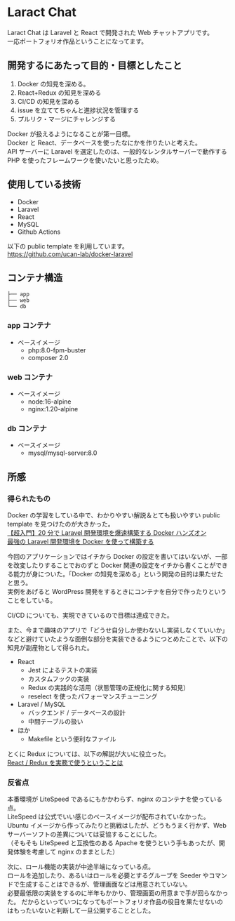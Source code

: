 # Laract Chat

Laract Chat は Laravel と React で開発された Web チャットアプリです。  
一応ポートフォリオ作品ということになってます。

## 開発するにあたって目的・目標としたこと

1. Docker の知見を深める。
1. React+Redux の知見を深める
1. CI/CD の知見を深める
1. issue を立ててちゃんと進捗状況を管理する
1. プルリク・マージにチャレンジする

Docker が扱えるようになることが第一目標。  
Docker と React、データベースを使ったなにかを作りたいと考えた。  
API サーバーに Laravel を選定したのは、一般的なレンタルサーバーで動作する PHP を使ったフレームワークを使いたいと思ったため。

## 使用している技術

- Docker
- Laravel
- React
- MySQL
- Github Actions

以下の public template を利用しています。  
https://github.com/ucan-lab/docker-laravel

## コンテナ構造

```
├── app
├── web
└── db
```

### app コンテナ

- ベースイメージ
  - php:8.0-fpm-buster
  - composer 2.0

### web コンテナ

- ベースイメージ
  - node:16-alpine
  - nginx:1.20-alpine

### db コンテナ

- ベースイメージ
  - mysql/mysql-server:8.0

## 所感

### 得られたもの

Docker の学習をしている中で、わかりやすい解説＆とても扱いやすい public template を見つけたのが大きかった。  
[【超入門】20 分で Laravel 開発環境を爆速構築する Docker ハンズオン](https://qiita.com/ucan-lab/items/56c9dc3cf2e6762672f4)  
[最強の Laravel 開発環境を Docker を使って構築する](https://qiita.com/ucan-lab/items/5fc1281cd8076c8ac9f4)

今回のアプリケーションではイチから Docker の設定を書いてはいないが、一部を改変したりすることでおのずと Docker 関連の設定をイチから書くことができる能力が身についた。「Docker の知見を深める」という開発の目的は果たせたと思う。  
実例をあげると WordPress 開発をするときにコンテナを自分で作ったりということをしている。

CI/CD についても、実現できているので目標は達成できた。

また、今まで趣味のアプリで「どうせ自分しか使わないし実装しなくていいか」などと避けていたような面倒な部分を実装できるようにつとめたことで、以下の知見が副産物として得られた。

- React
  - Jest によるテストの実装
  - カスタムフックの実装
  - Redux の実践的な活用（状態管理の正規化に関する知見）
  - reselect を使ったパフォーマンスチューニング
- Laravel / MySQL
  - バックエンド / データベースの設計
  - 中間テーブルの扱い
- ほか
  - Makefile という便利なファイル

とくに Redux については、以下の解説が大いに役立った。  
[React / Redux を実務で使うということは](https://zenn.dev/suzuesa/articles/35ace7a7cd127f9a1d08)

### 反省点

本番環境が LiteSpeed であるにもかかわらず、nginx のコンテナを使っている点。  
LiteSpeed は公式でいい感じのベースイメージが配布されていなかった。Ubuntu イメージから作ってみたりと挑戦はしたが、どうもうまく行かず、Web サーバーソフトの差異については妥協することにした。  
（そもそも LiteSpeed と互換性のある Apache を使うという手もあったが、開発体験を考慮して nginx のままとした）

次に、ロール機能の実装が中途半端になっている点。  
ロールを追加したり、あるいはロールを必要とするグループを Seeder やコマンドで生成することはできるが、管理画面などは用意されていない。  
必要最低限の実装をするのに半年もかかり、管理画面の用意まで手が回らなかった。
だからといっていつになってもポートフォリオ作品の役目を果たせないのはもったいないと判断して一旦公開することとした。
